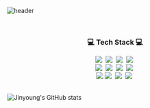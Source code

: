 ![header](https://capsule-render.vercel.app/api?type=slice&color=auto&height=200&section=header&text=Hello&desc=I'm%20Jinyoung&fontSize=60&rotate=14&fontAlignY=25&fontAlign=75&descAlignY=43&descAlign=80&&animation=twinkling)

<br>
<div align=center>
	<h3 align="center"> 💻 Tech Stack 💻</h3>
</div>
<div align=center>
  <img src="https://img.shields.io/badge/Java-007396?style=flat&logo=Conda-Forge&logoColor=white"/></a>&nbsp 
  <img src="https://img.shields.io/badge/Spring Boot-6DB33F?style=flat-square&logo=Spring Boot&logoColor=white"/></a>&nbsp 
  <img src="https://img.shields.io/badge/IntelliJ IDEA-000000?style=flat-square&logo=IntelliJ IDEA&logoColor=white"/></a>&nbsp 
  <img src="https://img.shields.io/badge/MySQL-4479A1?style=flat-square&logo=MySQL&logoColor=white"/></a>&nbsp <br>
  <img src="https://img.shields.io/badge/Amazon EC2-FF9900?style=flat-square&logo=Amazon EC2&logoColor=white"/></a>&nbsp 
  <img src="https://img.shields.io/badge/Amazon RDS-527FFF?style=flat-square&logo=Amazon RDS&logoColor=white"/></a>&nbsp 
  <img src="https://img.shields.io/badge/Amazon S3-569A31?style=flat-square&logo=Amazon S3&logoColor=white"/></a>&nbsp
  <img src="https://img.shields.io/badge/Eclipse-IDE-2C2255?style=flat-square&logo=Eclipse-IDE&logoColor=white"/></a>&nbsp <br>
  <img src="https://img.shields.io/badge/C%23-00599C?style=flat-square&logo=C-Sharp&logoColor=white"/>
  <img src="https://img.shields.io/badge/Unity-FFFFFF?style=flat-square&logo=Unity&logoColor=white"/></a>&nbsp 
  <img src="https://img.shields.io/badge/Visual-Studio-5C2D91?style=flat-square&logo=Visual-Studio&logoColor=white"/></a>&nbsp 
  <img src="https://img.shields.io/badge/Windows-0078D6?style=flat-square&logo=Windows&logoColor=white"/></a>&nbsp 
</div>
<br>


![Jinyoung's GitHub stats](https://github-readme-stats.vercel.app/api?username=jy3026&show_icons=true&theme=dracula)

